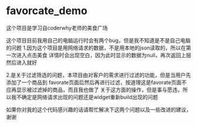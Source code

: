 # favorcate_demo
这个项目是学习自coderwhy老师的美食广场

这个项目目前我用自己的电脑运行时会有两个bug，但是我不知道是不是自己电脑的问题
1.因为这个项目是用网络请求的数据，不是用本地的json读取的，所以在第一次进入点击美食
详情时会出现空白，因为此时显示的数据为null，再次返回上层然后进入就好

2.是关于过滤筛选的问题，本项目由对客户的需求进行过滤的功能，但是当用户先添加了一个商品到
favorate页面后然后再进行过滤，按道理这是favorate页面不应再显示被过滤掉的商品，而且我也做了
关于这方面的操作，但是事与愿违，所以我不确定是网络请求出现的问题还是widget重新build出现的问题

如果你对我的这个代码感兴趣的话请帮忙解决下这两个问题以及一些改进的建议，谢谢
